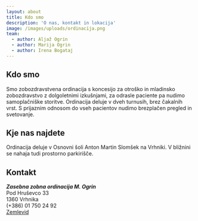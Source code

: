```yaml
---
layout: about
title: Kdo smo
description: 'O nas, kontakt in lokacija'
image: /images/uploads/ordinacija.png
team:
  - author: Aljaž Ogrin
  - author: Marija Ogrin
  - author: Irena Bogataj
---
```


## Kdo smo
Smo zobozdravstvena ordinacija s koncesijo za otroško in mladinsko zobozdravstvo z dolgoletnimi izkušnjami, za odrasle paciente pa nudimo samoplačniške storitve.
Ordinacija deluje v dveh turnusih, brez čakalnih vrst.
S prijaznim odnosom do vseh pacientov nudimo brezplačen pregled in svetovanje.

## Kje nas najdete
Ordinacija deluje v Osnovni šoli Anton Martin Slomšek na Vrhniki.
V bližnini se nahaja tudi prostorno parkirišče.

## Kontakt
***Zasebna zobna ordinacija M. Ogrin***\
Pod Hruševco 33\
1360 Vrhnika\
(+386) 01 750 24 92\
[Zemlevid](https://goo.gl/maps/pwjRHLC66mt)
